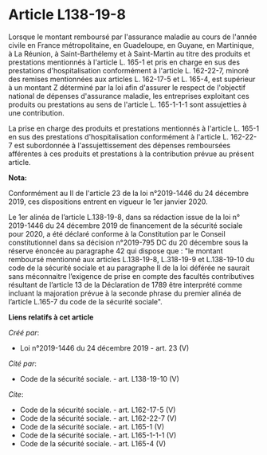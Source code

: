 # Article L138-19-8

Lorsque le montant remboursé par l'assurance maladie au cours de l'année civile en France métropolitaine, en Guadeloupe, en
Guyane, en Martinique, à La Réunion, à Saint-Barthélemy et à Saint-Martin au titre des produits et prestations mentionnés à
l'article L. 165-1 et pris en charge en sus des prestations d'hospitalisation conformément à l'article L. 162-22-7, minoré
des remises mentionnées aux articles L. 162-17-5 et L. 165-4, est supérieur à un montant Z déterminé par la loi afin
d'assurer le respect de l'objectif national de dépenses d'assurance maladie, les entreprises exploitant ces produits ou
prestations au sens de l'article L. 165-1-1-1 sont assujetties à une contribution. 

La prise en charge des produits et prestations mentionnés à l'article L. 165-1 en sus des prestations d'hospitalisation
conformément à l'article L. 162-22-7 est subordonnée à l'assujettissement des dépenses remboursées afférentes à ces produits
et prestations à la contribution prévue au présent article.

**Nota:**

Conformément au II de l'article 23 de la loi n°2019-1446 du 24 décembre 2019, ces dispositions entrent en vigueur le 1er
janvier 2020.

Le 1er alinéa de l’article L.138-19-8, dans sa rédaction issue de la loi n° 2019-1446 du 24 décembre 2019 de financement de
la sécurité sociale pour 2020, a été déclaré conforme à la Constitution par le Conseil constitutionnel dans sa décision
n°2019-795 DC du 20 décembre sous la réserve énoncée au paragraphe 42 qui dispose que : "le montant remboursé mentionné aux
articles L.138-19-8, L.318-19-9 et L.138-19-10 du code de la sécurité sociale et au paragraphe II de la loi déférée ne
saurait sans méconnaitre l’exigence de prise en compte des facultés contributives résultant de l’article 13 de la Déclaration
de 1789 être interprété comme incluant la majoration prévue à la seconde phrase du premier alinéa de l’article L.165-7 du
code de la sécurité sociale".

**Liens relatifs à cet article**

_Créé par_:

  - Loi n°2019-1446 du 24 décembre 2019 - art. 23 (V)

_Cité par_:

  - Code de la sécurité sociale. - art. L138-19-10 (V)

_Cite_:

  - Code de la sécurité sociale. - art. L162-17-5 (V)
  - Code de la sécurité sociale. - art. L162-22-7 (V)
  - Code de la sécurité sociale. - art. L165-1 (V)
  - Code de la sécurité sociale. - art. L165-1-1-1 (V)
  - Code de la sécurité sociale. - art. L165-4 (V)
